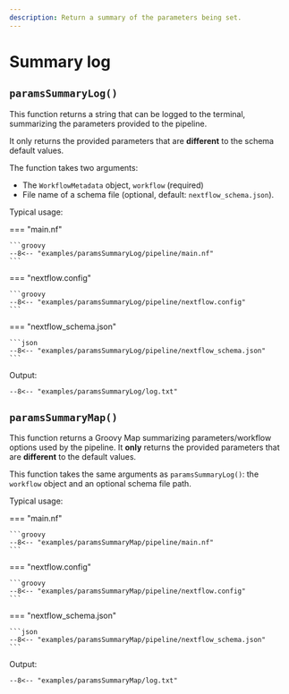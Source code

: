 ```yaml
---
description: Return a summary of the parameters being set.
---
```


# Summary log

## `paramsSummaryLog()`

This function returns a string that can be logged to the terminal, summarizing the parameters provided to the pipeline.

It only returns the provided parameters that are **different** to the schema default values.

The function takes two arguments:

- The `WorkflowMetadata` object, `workflow` (required)
- File name of a schema file (optional, default: `nextflow_schema.json`).

Typical usage:

=== "main.nf"

    ```groovy
    --8<-- "examples/paramsSummaryLog/pipeline/main.nf"
    ```

=== "nextflow.config"

    ```groovy
    --8<-- "examples/paramsSummaryLog/pipeline/nextflow.config"
    ```

=== "nextflow_schema.json"

    ```json
    --8<-- "examples/paramsSummaryLog/pipeline/nextflow_schema.json"
    ```

Output:

```
--8<-- "examples/paramsSummaryLog/log.txt"
```

## `paramsSummaryMap()`

This function returns a Groovy Map summarizing parameters/workflow options used by the pipeline.
It **only** returns the provided parameters that are **different** to the default values.

This function takes the same arguments as `paramsSummaryLog()`: the `workflow` object and an optional schema file path.

Typical usage:

=== "main.nf"

    ```groovy
    --8<-- "examples/paramsSummaryMap/pipeline/main.nf"
    ```

=== "nextflow.config"

    ```groovy
    --8<-- "examples/paramsSummaryMap/pipeline/nextflow.config"
    ```

=== "nextflow_schema.json"

    ```json
    --8<-- "examples/paramsSummaryMap/pipeline/nextflow_schema.json"
    ```

Output:

```
--8<-- "examples/paramsSummaryMap/log.txt"
```
